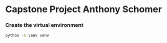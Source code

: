 # Capstone Project Anthony Schomer

### Create the virtual environment

```bash
python -m venv venv
